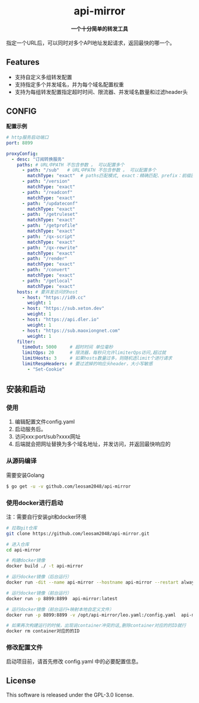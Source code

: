 <h1 align="center">
  <br>api-mirror<br>
</h1>

<h4 align="center">一个十分简单的转发工具</h4>

指定一个URL后，可以同时对多个API地址发起请求，返回最快的哪一个。

## Features

- 支持自定义多组转发配置
- 支持指定多个并发域名，并为每个域名配置权重
- 支持为每组转发配置指定超时时间、限流器、并发域名数量和过滤header头

## CONFIG

**配置示例**

~~~yaml
# http服务启动端口
port: 8899

proxyConfig:
  - desc: "订阅转换服务"
    paths: # URL中PATH 不包含参数 。 可以配置多个
      - path: "/sub"   # URL中PATH 不包含参数 。 可以配置多个
        matchType: "exact"  # paths匹配模式, exact：精确匹配、prefix：前缀匹配、regexp：正则匹配
      - path: "/version"
        matchType: "exact"
      - path: "/readconf"
        matchType: "exact"
      - path: "/updateconf"
        matchType: "exact"
      - path: "/getruleset"
        matchType: "exact"
      - path: "/getprofile"
        matchType: "exact"
      - path: "/qx-script"
        matchType: "exact"
      - path: "/qx-rewrite"
        matchType: "exact"
      - path: "/render"
        matchType: "exact"
      - path: "/convert"
        matchType: "exact"
      - path: "/getlocal"
        matchType: "exact"
    hosts: # 要并发访问的host
      - host: "https://id9.cc"
        weight: 1
      - host: "https://sub.xeton.dev"
        weight: 1
      - host: "https://api.dler.io"
        weight: 1
      - host: "https://sub.maoxiongnet.com"
        weight: 1
    filter:
      timeOut: 5000     # 超时时间 单位毫秒
      limitQps: 20      # 限流器，每秒只允许limiterQps访问,超过就
      limitHosts: 3     # 如果hosts数量过多，则随机选limit个进行请求
      limitRespHeaders: # 要过滤掉的响应头header，大小写敏感
        - "Set-Cookie"
~~~

## 安装和启动

### 使用

1. 编辑配置文件config.yaml
2. 启动服务后。
3. 访问xxx:port/sub?xxxx网址
4. 后端就会把网址替换为多个域名地址，并发访问，并返回最快响应的

### 从源码编译

需要安装Golang

```sh
$ go get -u -v github.com/leosam2048/api-mirror
```

### 使用docker进行启动

注：需要自行安装git和docker环境

~~~sh
# 拉取git仓库
git clone https://github.com/leosam2048/api-mirror.git

# 进入仓库
cd api-mirror

# 构建docker镜像
docker build ./ -t api-mirror

# 运行docker镜像（后台运行）
docker run -dit --name api-mirror --hostname api-mirror --restart always -p 8899:8899 api-mirror:latest

# 运行docker镜像（前台运行）
docker run -p 8899:8899  api-mirror:latest

# 运行docker镜像（前台运行+映射本地自定义文件）
docker run -p 8899:8899 -v /opt/api-mirror/leo.yaml:/config.yaml  api-mirror:latest

# 如果再次构建运行的时候，出现说container冲突的话,删除container对应的的ID就行
docker rm container对应的的ID
~~~

### 修改配置文件

启动项目前，请首先修改 config.yaml 中的必要配置信息。

## License

This software is released under the GPL-3.0 license.

